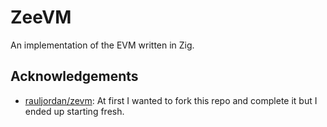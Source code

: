# ZeeVM

An implementation of the EVM written in Zig.

## Acknowledgements

- [rauljordan/zevm](https://github.com/rauljordan/zevm): At first I wanted to fork this repo and complete it but I ended up starting fresh.
